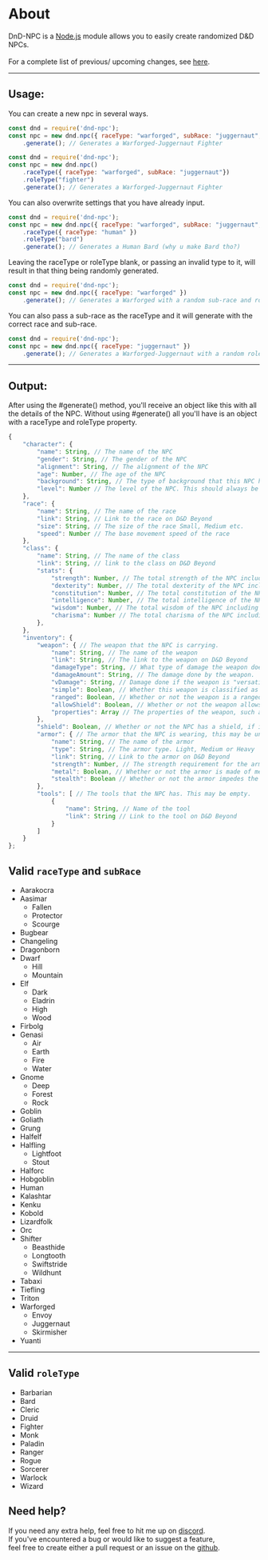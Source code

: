 # **About**
DnD-NPC is a [Node.js](https://nodejs.org) module allows you to easily create randomized D&D NPCs.<br>
<br>
For a complete list of previous/ upcoming changes, see [here](https://multarix.github.io/DnD-NPC//changelog.html).

---
## **Usage:**
You can create a new npc in several ways.<br>
```js
const dnd = require('dnd-npc');
const npc = new dnd.npc({ raceType: "warforged", subRace: "juggernaut", roleType: "fighter"})
	.generate(); // Generates a Warforged-Juggernaut Fighter
```
```js
const dnd = require('dnd-npc');
const npc = new dnd.npc()
	.raceType({ raceType: "warforged", subRace: "juggernaut"})
	.roleType("fighter")
	.generate(); // Generates a Warforged-Juggernaut Fighter
```
You can also overwrite settings that you have already input.
```js
const dnd = require('dnd-npc');
const npc = new dnd.npc({ raceType: "warforged", subRace: "juggernaut", roleType: "fighter"})
	.raceType({ raceType: "human" })
	.roleType("bard")
	.generate(); // Generates a Human Bard (why u make Bard tho?)
```
Leaving the raceType or roleType blank, or passing an invalid type to it, will result in that thing being randomly generated.
```js
const dnd = require('dnd-npc');
const npc = new dnd.npc({ raceType: "warforged" })
	.generate(); // Generates a Warforged with a random sub-race and role.
```
You can also pass a sub-race as the raceType and it will generate with the correct race and sub-race.
```js
const dnd = require('dnd-npc');
const npc = new dnd.npc({ raceType: "juggernaut" })
	.generate(); // Generates a Warforged-Juggernaut with a random role.
```
---
## **Output:**
After using the #generate() method, you'll receive an object like this with all the details of the NPC.
Without using #generate() all you'll have is an object with a raceType and roleType property.

```js
{
	"character": {
		"name": String, // The name of the NPC
		"gender": String, // The gender of the NPC
		"alignment": String, // The alignment of the NPC
		"age": Number, // The age of the NPC
		"background": String, // The type of background that this NPC has
		"level": Number // The level of the NPC. This should always be level 1
	},
	"race": {
		"name": String, // The name of the race
		"link": String, // Link to the race on D&D Beyond
		"size": String, // The size of the race Small, Medium etc.
		"speed": Number // The base movement speed of the race
	},
	"class": {
		"name": String, // The name of the class
		"link": String, // link to the class on D&D Beyond
		"stats": {
			"strength": Number, // The total strength of the NPC including the race bonus
			"dexterity": Number, // The total dexterity of the NPC including the race bonus
			"constitution": Number, // The total constitution of the NPC including the race bonus
			"intelligence": Number, // The total intelligence of the NPC including the race bonus
			"wisdom": Number, // The total wisdom of the NPC including the race bonus
			"charisma": Number // The total charisma of the NPC including the race bonus
		},
	},
	"inventory": {
		"weapon": { // The weapon that the NPC is carrying.
			"name": String, // The name of the weapon
			"link": String, // The link to the weapon on D&D Beyond
			"damageType": String, // What type of damage the weapon does. Bludgeoning, Piercing, Slashing etc.
			"damageAmount": String, // The damage done by the weapon.
			"vDamage": String, // Damage done if the weapon is "versatile" and being used two handed, otherwise undefined.
			"simple": Boolean, // Whether this weapon is classified as martial or simple
			"ranged": Boolean, // Whether or not the weapon is a ranged weapon
			"allowShield": Boolean, // Whether or not the weapon allows the use of a shield
			"properties": Array // The properties of the weapon, such as versatile, heavy etc. May be Empty.
		},
		"shield": Boolean, // Whether or not the NPC has a shield, if it does, this will instead be String with a link to shields on D&D Beyond
		"armor": { // The armor that the NPC is wearing, this may be undefined.
			"name": String, // The name of the armor
			"type": String, // The armor type. Light, Medium or Heavy
			"link": String, // Link to the armor on D&D Beyond
			"strength": Number, // The strength requirement for the armor
			"metal": Boolean, // Whether or not the armor is made of metal
			"stealth": Boolean // Whether or not the armor impedes the stealth of the NPC
		},
		"tools": [ // The tools that the NPC has. This may be empty.
			{
				"name": String, // Name of the tool
				"link": String // Link to the tool on D&D Beyond
			}
		]
	}
};
```
## **Valid `raceType` and `subRace`**
- Aarakocra
- Aasimar
	- Fallen
	- Protector
	- Scourge
- Bugbear
- Changeling
- Dragonborn
- Dwarf
	- Hill
	- Mountain
- Elf
	- Dark
	- Eladrin
	- High
	- Wood
- Firbolg
- Genasi
	- Air
	- Earth
	- Fire
	- Water
- Gnome
	- Deep
	- Forest
	- Rock
- Goblin
- Goliath
- Grung
- Halfelf
- Halfling
	- Lightfoot
	- Stout
- Halforc
- Hobgoblin
- Human
- Kalashtar
- Kenku
- Kobold
- Lizardfolk
- Orc
- Shifter
	- Beasthide
	- Longtooth
	- Swiftstride
	- Wildhunt
- Tabaxi
- Tiefling
- Triton
- Warforged
	- Envoy
	- Juggernaut
	- Skirmisher
- Yuanti
---
## **Valid `roleType`**
- Barbarian
- Bard
- Cleric
- Druid
- Fighter
- Monk
- Paladin
- Ranger
- Rogue
- Sorcerer
- Warlock
- Wizard

## **Need help?**
If you need any extra help, feel free to hit me up on [discord](http://discord.gg/xMqW6JN).<br>
If you've encountered a bug or would like to suggest a feature,<br>
feel free to create either a pull request or an issue on the [github](https://github.com/Multarix/DnD-NPC).
